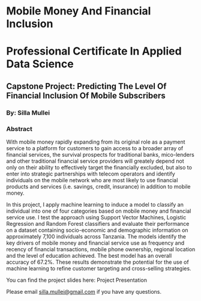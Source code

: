 # Mobile Money And Financial Inclusion

# Professional Certificate In Applied Data Science

## Capstone Project: Predicting The Level Of Financial Inclusion Of Mobile Subscribers

### By: Silla Mullei

### Abstract

With mobile money rapidly expanding from its original role as a payment service to a platform for customers to gain access to a broader array of financial services, the survival prospects for traditional banks, mico-lenders and other traditional financial service providers will greately depend not only on their ability to effectively target the financially excluded, but also to enter into strategic partnerships with telecom operators and identify individuals on the mobile network who are most likely to use financial products and services (i.e. savings, credit, insurance) in addition to mobile money. 

In this project, I apply machine learning to induce a model to classify an individual into one of four categories based on mobile money and financial service use. I test the approach using Support Vector Machines, Logistic Regression and Random Forest classifiers and evaluate their performance on a dataset containing socio-economic and demographic information on approximately 7,100 individuals across Tanzania. The models identify the key drivers of mobile money and financial service use as frequency and recency of financial transactions, mobile phone ownership, regional location and the level of education achieved. The best model has an overall accuracy of 67.2%. These results demonstrate the potential for the use of machine learning to refine customer targeting and cross-selling strategies.

You can find the project slides here: Project Presentation

Please email silla.mullei@gmail.com if you have any questions.
